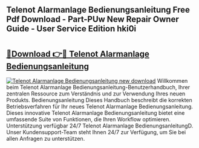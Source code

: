 ## Telenot Alarmanlage Bedienungsanleitung Free Pdf Download - Part-PUw New Repair Owner Guide - User Service Edition hki0i

# <h2><a href="http://df3tkgh.blite.top/?on=Telenot+Alarmanlage+Bedienungsanleitung">🔗Download 👉🔴 Telenot Alarmanlage Bedienungsanleitung</a></h2>

[![Telenot Alarmanlage Bedienungsanleitung new download](https://i.imgur.com/lujVjoI.png)](http://df3tkgh.blite.top/?on=Telenot+Alarmanlage+Bedienungsanleitung)
Willkommen beim Telenot Alarmanlage Bedienungsanleitung-Benutzerhandbuch, Ihrer zentralen Ressource zum Verständnis und zur Verwendung Ihres neuen Produkts. Bedienungsanleitung Dieses Handbuch beschreibt die korrekten Betriebsverfahren für Ihr neues Telenot Alarmanlage Bedienungsanleitung. Dieses innovative Telenot Alarmanlage Bedienungsanleitung bietet eine umfassende Suite von Funktionen, die Ihren Workflow optimieren. Unterstützung verfügbar 24/7 Telenot Alarmanlage BedienungsanleitungD. Unser Kundensupport-Team steht Ihnen 24/7 zur Verfügung, um Sie bei allen Anfragen zu unterstützen.
